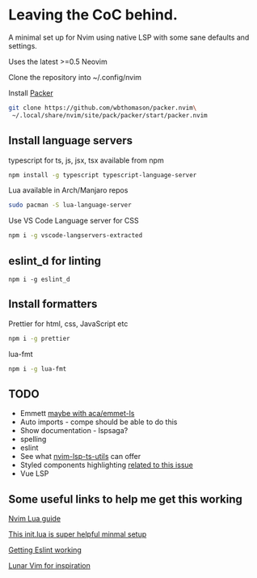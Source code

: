 # Leaving the CoC behind.

A minimal set up for Nvim using native LSP with some sane defaults and settings.

Uses the latest >=0.5 Neovim

Clone the repository into ~/.config/nvim

Install [ Packer ](https://github.com/wbthomason/packer.nvim)

```bash
git clone https://github.com/wbthomason/packer.nvim\
 ~/.local/share/nvim/site/pack/packer/start/packer.nvim
```

## Install language servers

typescript for ts, js, jsx, tsx available from npm

```bash
npm install -g typescript typescript-language-server
```

Lua available in Arch/Manjaro repos

```bash
sudo pacman -S lua-language-server
```

Use VS Code Language server for CSS

```bash
npm i -g vscode-langservers-extracted
```

## eslint_d for linting

```
npm i -g eslint_d
```

## Install formatters

Prettier for html, css, JavaScript etc

```bash
npm i -g prettier
```

lua-fmt

```bash
npm i -g lua-fmt
```

## TODO

- Emmett [maybe with aca/emmet-ls](https://github.com/aca/emmet-ls)
- Auto imports - compe should be able to do this
- Show documentation - lspsaga?
- spelling
- eslint
- See what [nvim-lsp-ts-utils](https://github.com/jose-elias-alvarez/nvim-lsp-ts-utils) can offer
- Styled components highlighting [related to this issue](https://github.com/nvim-treesitter/nvim-treesitter/issues/1111)
- Vue LSP

## Some useful links to help me get this working

[Nvim Lua guide](https://github.com/nanotee/nvim-lua-guide)

[This init.lua is super helpful minmal setup](https://gist.github.com/benfrain/97f2b91087121b2d4ba0dcc4202d252f)

[Getting Eslint working](https://jose-elias-alvarez.medium.com/configuring-neovims-lsp-client-for-typescript-development-5789d58ea9c)

[Lunar Vim for inspiration](https://github.com/ChristianChiarulli/LunarVim)
